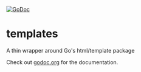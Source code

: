 [![GoDoc](https://godoc.org/github.com/james-maloney/templates?status.svg)](https://godoc.org/github.com/james-maloney/templates)

templates
=========

A thin wrapper around Go's html/template package

Check out [godoc.org](http://godoc.org/github.com/james-maloney/templates) for the documentation.

